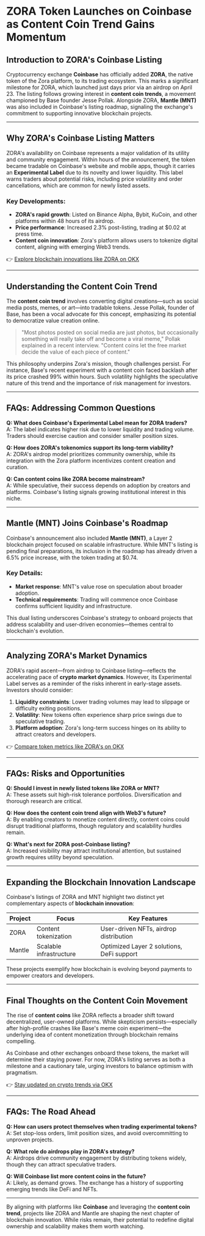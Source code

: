 # ZORA Token Launches on Coinbase as Content Coin Trend Gains Momentum

## Introduction to ZORA's Coinbase Listing  

Cryptocurrency exchange **Coinbase** has officially added **ZORA**, the native token of the Zora platform, to its trading ecosystem. This marks a significant milestone for ZORA, which launched just days prior via an airdrop on April 23. The listing follows growing interest in **content coin trends**, a movement championed by Base founder Jesse Pollak. Alongside ZORA, **Mantle (MNT)** was also included in Coinbase's listing roadmap, signaling the exchange's commitment to supporting innovative blockchain projects.  

---

## Why ZORA's Coinbase Listing Matters  

ZORA's availability on Coinbase represents a major validation of its utility and community engagement. Within hours of the announcement, the token became tradable on Coinbase's website and mobile apps, though it carries an **Experimental Label** due to its novelty and lower liquidity. This label warns traders about potential risks, including price volatility and order cancellations, which are common for newly listed assets.  

### Key Developments:  
- **ZORA's rapid growth**: Listed on Binance Alpha, Bybit, KuCoin, and other platforms within 48 hours of its airdrop.  
- **Price performance**: Increased 2.3% post-listing, trading at $0.02 at press time.  
- **Content coin innovation**: Zora's platform allows users to tokenize digital content, aligning with emerging Web3 trends.  

👉 [Explore blockchain innovations like ZORA on OKX](https://bit.ly/okx-bonus)  

---

## Understanding the Content Coin Trend  

The **content coin trend** involves converting digital creations—such as social media posts, memes, or art—into tradable tokens. Jesse Pollak, founder of Base, has been a vocal advocate for this concept, emphasizing its potential to democratize value creation online.  

> "Most photos posted on social media are just photos, but occasionally something will really take off and become a viral meme," Pollak explained in a recent interview. "Content coins let the free market decide the value of each piece of content."  

This philosophy underpins Zora's mission, though challenges persist. For instance, Base's recent experiment with a content coin faced backlash after its price crashed 99% within hours. Such volatility highlights the speculative nature of this trend and the importance of risk management for investors.  

---

## FAQs: Addressing Common Questions  

**Q: What does Coinbase's Experimental Label mean for ZORA traders?**  
A: The label indicates higher risk due to lower liquidity and trading volume. Traders should exercise caution and consider smaller position sizes.  

**Q: How does ZORA's tokenomics support its long-term viability?**  
A: ZORA's airdrop model prioritizes community ownership, while its integration with the Zora platform incentivizes content creation and curation.  

**Q: Can content coins like ZORA become mainstream?**  
A: While speculative, their success depends on adoption by creators and platforms. Coinbase's listing signals growing institutional interest in this niche.  

---

## Mantle (MNT) Joins Coinbase's Roadmap  

Coinbase's announcement also included **Mantle (MNT)**, a Layer 2 blockchain project focused on scalable infrastructure. While MNT's listing is pending final preparations, its inclusion in the roadmap has already driven a 6.5% price increase, with the token trading at $0.74.  

### Key Details:  
- **Market response**: MNT's value rose on speculation about broader adoption.  
- **Technical requirements**: Trading will commence once Coinbase confirms sufficient liquidity and infrastructure.  

This dual listing underscores Coinbase's strategy to onboard projects that address scalability and user-driven economies—themes central to blockchain's evolution.  

---

## Analyzing ZORA's Market Dynamics  

ZORA's rapid ascent—from airdrop to Coinbase listing—reflects the accelerating pace of **crypto market dynamics**. However, its Experimental Label serves as a reminder of the risks inherent in early-stage assets. Investors should consider:  

1. **Liquidity constraints**: Lower trading volumes may lead to slippage or difficulty exiting positions.  
2. **Volatility**: New tokens often experience sharp price swings due to speculative trading.  
3. **Platform adoption**: Zora's long-term success hinges on its ability to attract creators and developers.  

👉 [Compare token metrics like ZORA's on OKX](https://bit.ly/okx-bonus)  

---

## FAQs: Risks and Opportunities  

**Q: Should I invest in newly listed tokens like ZORA or MNT?**  
A: These assets suit high-risk tolerance portfolios. Diversification and thorough research are critical.  

**Q: How does the content coin trend align with Web3's future?**  
A: By enabling creators to monetize content directly, content coins could disrupt traditional platforms, though regulatory and scalability hurdles remain.  

**Q: What's next for ZORA post-Coinbase listing?**  
A: Increased visibility may attract institutional attention, but sustained growth requires utility beyond speculation.  

---

## Expanding the Blockchain Innovation Landscape  

Coinbase's listings of ZORA and MNT highlight two distinct yet complementary aspects of **blockchain innovation**:  

| **Project** | **Focus**                | **Key Features**                          |  
|-------------|--------------------------|-------------------------------------------|  
| ZORA        | Content tokenization     | User-driven NFTs, airdrop distribution    |  
| Mantle      | Scalable infrastructure  | Optimized Layer 2 solutions, DeFi support |  

These projects exemplify how blockchain is evolving beyond payments to empower creators and developers.  

---

## Final Thoughts on the Content Coin Movement  

The rise of **content coins** like ZORA reflects a broader shift toward decentralized, user-owned platforms. While skepticism persists—especially after high-profile crashes like Base's meme coin experiment—the underlying idea of content monetization through blockchain remains compelling.  

As Coinbase and other exchanges onboard these tokens, the market will determine their staying power. For now, ZORA's listing serves as both a milestone and a cautionary tale, urging investors to balance optimism with pragmatism.  

👉 [Stay updated on crypto trends via OKX](https://bit.ly/okx-bonus)  

---

## FAQs: The Road Ahead  

**Q: How can users protect themselves when trading experimental tokens?**  
A: Set stop-loss orders, limit position sizes, and avoid overcommitting to unproven projects.  

**Q: What role do airdrops play in ZORA's strategy?**  
A: Airdrops drive community engagement by distributing tokens widely, though they can attract speculative traders.  

**Q: Will Coinbase list more content coins in the future?**  
A: Likely, as demand grows. The exchange has a history of supporting emerging trends like DeFi and NFTs.  

---

By aligning with platforms like **Coinbase** and leveraging the **content coin trend**, projects like ZORA and Mantle are shaping the next chapter of blockchain innovation. While risks remain, their potential to redefine digital ownership and scalability makes them worth watching.